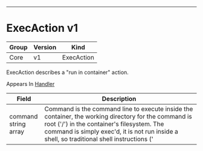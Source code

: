 

-----------
# ExecAction v1



Group        | Version     | Kind
------------ | ---------- | -----------
Core | v1 | ExecAction







ExecAction describes a "run in container" action.

<aside class="notice">
Appears In <a href="#handler-v1">Handler</a> </aside>

Field        | Description
------------ | -----------
command <br /> string array | Command is the command line to execute inside the container, the working directory for the command  is root ('/') in the container's filesystem. The command is simply exec'd, it is not run inside a shell, so traditional shell instructions ('|', etc) won't work. To use a shell, you need to explicitly call out to that shell. Exit status of 0 is treated as live/healthy and non-zero is unhealthy.






